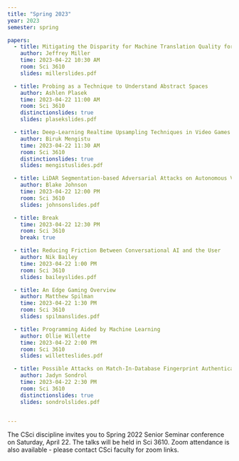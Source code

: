 ```yaml
---
title: "Spring 2023"
year: 2023
semester: spring

papers:
  - title: Mitigating the Disparity for Machine Translation Quality for Low Resource Languages
    author: Jeffrey Miller
    time: 2023-04-22 10:30 AM
    room: Sci 3610
    slides: millerslides.pdf

  - title: Probing as a Technique to Understand Abstract Spaces
    author: Ashlen Plasek
    time: 2023-04-22 11:00 AM
    room: Sci 3610
    distinctionslides: true
    slides: plasekslides.pdf

  - title: Deep-Learning Realtime Upsampling Techniques in Video Games
    author: Biruk Mengistu
    time: 2023-04-22 11:30 AM
    room: Sci 3610
    distinctionslides: true
    slides: mengistuslides.pdf

  - title: LiDAR Segmentation-based Adversarial Attacks on Autonomous Vehicles
    author: Blake Johnson
    time: 2023-04-22 12:00 PM
    room: Sci 3610
    slides: johnsonslides.pdf

  - title: Break
    time: 2023-04-22 12:30 PM
    room: Sci 3610
    break: true

  - title: Reducing Friction Between Conversational AI and the User
    author: Nik Bailey
    time: 2023-04-22 1:00 PM
    room: Sci 3610
    slides: baileyslides.pdf

  - title: An Edge Gaming Overview
    author: Matthew Spilman
    time: 2023-04-22 1:30 PM
    room: Sci 3610
    slides: spilmanslides.pdf

  - title: Programming Aided by Machine Learning
    author: Ollie Willette
    time: 2023-04-22 2:00 PM
    room: Sci 3610
    slides: willetteslides.pdf

  - title: Possible Attacks on Match-In-Database Fingerprint Authentication
    author: Jadyn Sondrol
    time: 2023-04-22 2:30 PM
    room: Sci 3610
    distinctionslides: true
    slides: sondrolslides.pdf


---
```


The CSci discipline invites you to Spring 2022 Senior Seminar conference on
Saturday, April 22.
The talks will be held in Sci 3610. 
Zoom attendance is also available - please contact CSci faculty for zoom links.  









